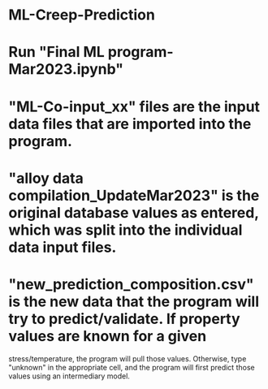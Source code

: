 # ML-Creep-Prediction
# Run "Final ML program-Mar2023.ipynb"
# "ML-Co-input_xx" files are the input data files that are imported into the program.
# "alloy data compilation_UpdateMar2023" is the original database values as entered, which was split into the individual data input files.
# "new_prediction_composition.csv" is the new data that the program will try to predict/validate. If property values are known for a given 
stress/temperature, the program will pull those values. Otherwise, type "unknown" in the appropriate cell, and the program will first predict those values using an intermediary model. 
